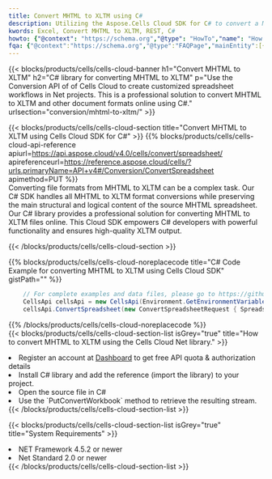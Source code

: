 ```yaml
---
title: Convert MHTML to XLTM using C# 
description: Utilizing the Aspose.Cells Cloud SDK for C# to convert a MHTML format file to a XLTM format file. 
kwords: Excel, Convert MHTML to XLTM, REST, C#
howto: {"@context": "https://schema.org","@type": "HowTo","name": "How to convert MHTML to XLTM using the Cells Cloud Net library.","description": "How to convert MHTML to XLTM using the Cells Cloud Net library.","image": {"@type": "ImageObject"},"url": "/net/conversion/mhtml-to-xltm/","step": [{ "@type": "HowToStep","name": "How to convert MHTML to XLTM using the Cells Cloud Net library. step 1", "image": {"@type": "ImageObject",},"url": "/net/conversion/mhtml-to-xltm/","text": "Register an account at <a href='https://dashboard.aspose.cloud/'>Dashboard</a> to get free API quota & authorization details",},{ "@type": "HowToStep","name": "How to convert MHTML to XLTM using the Cells Cloud Net library. step 1", "image": {"@type": "ImageObject",},"url": "/net/conversion/mhtml-to-xltm/","text": "Install C# library and add the reference (import the library) to your project.",},{ "@type": "HowToStep","name": "How to convert MHTML to XLTM using the Cells Cloud Net library. step 1", "image": {"@type": "ImageObject",},"url": "/net/conversion/mhtml-to-xltm/","text": "Open the source file in C#",},{ "@type": "HowToStep","name": "How to convert MHTML to XLTM using the Cells Cloud Net library. step 1", "image": {"@type": "ImageObject",},"url": "/net/conversion/mhtml-to-xltm/","text": "Use the `PutConvertWorkbook` method to retrieve the resulting stream.",}, ],"supply": {"@type": "HowToSupply","name": "document"},"tool": [{"@type": "HowToTool","name": "Visual Studio, Visual Studio Code, Rider "},{"@type": "HowToTool","name": "Aspose Cells"}],"totalTime": "PT6M"}
fqa: {"@context":"https://schema.org","@type":"FAQPage","mainEntity":[{"@type":"Question","name":"Why convert file formats in C# using REST API?","acceptedAnswer":{"@type":"Answer","text":"Documents are encoded in many ways, and some files may be incompatible with the software you use. To open and read such files, just convert them to appropriate file formats.<br/><ol><li>Install .NET SDK and add the reference (import the library) to your project.</li><li>Open the source file in C# using REST API.</li><li>Call the PutConvertWorkbookRequest() method, passing an output filename with required extension.</li><li>Get the result of conversion as a separate file.</li></ol>"}},{"@type":"Question","name":"What file formats can I convert with your C# library?","acceptedAnswer":{"@type":"Answer","text":"We support a variety of file formats for conversion using .NET library, including XLSX, Excel, xls , PDF, CSV, HTML, Markdown, XML, PNG, JPG, TIFF, Json, TXT and many more."}},{"@type":"Question","name":"What is the maximum allowed file size for conversion using this .NET library?","acceptedAnswer":{"@type":"Answer","text":"There are no file size limits for format conversions using .NET library."}}]}
---
```



{{< blocks/products/cells/cells-cloud-banner h1="Convert MHTML to XLTM" h2="C# library for converting MHTML to XLTM" p="Use the Conversion API of of Cells Cloud to create customized spreadsheet workflows in Net projects. This is a professional solution to convert MHTML to XLTM and other document formats online using C#." urlsection="conversion/mhtml-to-xltm/" >}}

{{< blocks/products/cells/cells-cloud-section  title="Convert MHTML to XLTM using Cells Cloud SDK for C#" >}}
{{% blocks/products/cells/cells-cloud-api-reference  apiurl=https://api.aspose.cloud/v4.0/cells/convert/spreadsheet/  apireferenceurl=https://reference.aspose.cloud/cells/?urls.primaryName=API+v4#/Conversion/ConvertSpreadsheet  apimethod=PUT %}}
<br/>
Converting file formats from MHTML to XLTM can be a complex task. Our C# SDK handles all MHTML to XLTM format conversions while preserving the main structural and logical content of the source MHTML spreadsheet. Our C# library provides a professional solution for converting MHTML to XLTM files online. This Cloud SDK empowers C# developers with powerful functionality and ensures high-quality XLTM output.

{{< /blocks/products/cells/cells-cloud-section >}}

{{% blocks/products/cells/cells-cloud-noreplacecode title="C# Code Example for converting MHTML to XLTM using Cells Cloud SDK" gistPath="" %}}
 
```cs
    // For complete examples and data files, please go to https://github.com/aspose-cells-cloud/aspose-cells-cloud-dotnet/
    CellsApi cellsApi = new CellsApi(Environment.GetEnvironmentVariable("ProductClientId"), Environment.GetEnvironmentVariable("ProductClientSecret"));
    cellsApi.ConvertSpreadsheet(new ConvertSpreadsheetRequest { Spreadsheet = "EmployeeSalesSummary.mhtml", format = "xltm" }, "EmployeeSalesSummary.xltm");
```
 
{{% /blocks/products/cells/cells-cloud-noreplacecode  %}}
<br/>
{{< blocks/products/cells/cells-cloud-section-list isGrey="true"  title="How to convert MHTML to XLTM using the Cells Cloud Net library." >}}
<li>Register an account at <a href="https://dashboard.aspose.cloud/">Dashboard</a> to get free API quota & authorization details</li>
<li>Install C# library and add the reference (import the library) to your project.</li>
<li>Open the source file in C#</li>
<li>Use the `PutConvertWorkbook` method to retrieve the resulting stream.</li>
{{< /blocks/products/cells/cells-cloud-section-list >}}

{{< blocks/products/cells/cells-cloud-section-list isGrey="true"  title="System Requirements" >}}
<li>NET Framework 4.5.2 or newer</li>
<li>Net Standard 2.0 or newer</li>
{{< /blocks/products/cells/cells-cloud-section-list >}}
